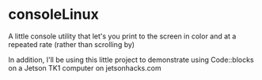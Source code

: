 # consoleLinux
A little console utility that let's you print to the screen in color and at a repeated rate (rather than scrolling by)

In addition, I'll be using this little project to demonstrate using Code::blocks on a Jetson TK1 computer on jetsonhacks.com
